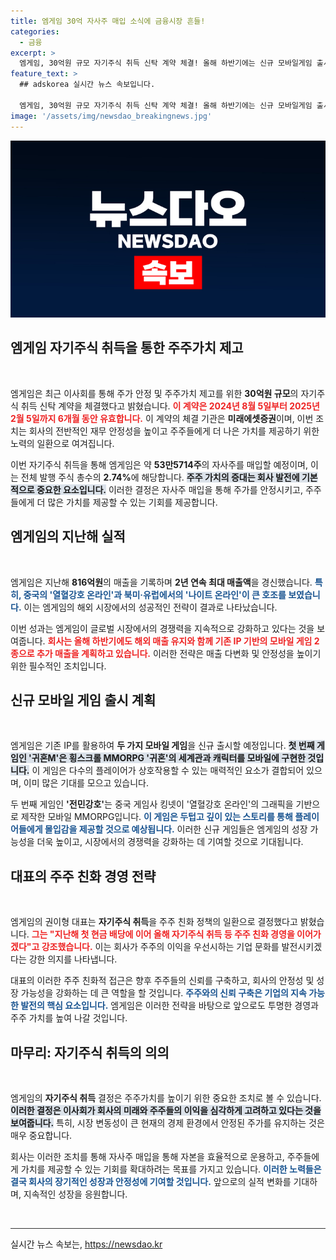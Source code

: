 ```yaml
---
title: 엠게임 30억 자사주 매입 소식에 금융시장 흔들!
categories:
  - 금융
excerpt: >
  엠게임, 30억원 규모 자기주식 취득 신탁 계약 체결! 올해 하반기에는 신규 모바일게임 출시로 매출 상승 기대! 주주가치 제고를 위한 강력한 행보에 귀추가 주목된다.
feature_text: >
  ## adskorea 실시간 뉴스 속보입니다.

  엠게임, 30억원 규모 자기주식 취득 신탁 계약 체결! 올해 하반기에는 신규 모바일게임 출시로 매출 상승 기대! 주주가치 제고를 위한 강력한 행보에 귀추가 주목된다.
image: '/assets/img/newsdao_breakingnews.jpg'
---
```


<p><img src="/assets/img/newsdao_breakingnews.jpg" alt="adskorea 속보" /></p>

<h2 data-ke-size="size26">엠게임 자기주식 취득을 통한 주주가치 제고</h2>

<p data-ke-size="size16">&nbsp;</p>

<p>엠게임은 최근 이사회를 통해 주가 안정 및 주주가치 제고를 위한 <strong>30억원 규모</strong>의 자기주식 취득 신탁 계약을 체결했다고 밝혔습니다. <b><span style="color: #ee2323;">이 계약은 2024년 8월 5일부터 2025년 2월 5일까지 6개월 동안 유효합니다.</span></b> 이 계약의 체결 기관은 <strong>미래에셋증권</strong>이며, 이번 조치는 회사의 전반적인 재무 안정성을 높이고 주주들에게 더 나은 가치를 제공하기 위한 노력의 일환으로 여겨집니다.</p>

<p>이번 자기주식 취득을 통해 엠게임은 약 <strong>53만5714주</strong>의 자사주를 매입할 예정이며, 이는 전체 발행 주식 총수의 <strong>2.74%</strong>에 해당합니다. <b><span style="background-color: #21538527;">주주 가치의 증대는 회사 발전에 기본적으로 중요한 요소입니다.</span></b> 이러한 결정은 자사주 매입을 통해 주가를 안정시키고, 주주들에게 더 많은 가치를 제공할 수 있는 기회를 제공합니다.</p>

<h2 data-ke-size="size26">엠게임의 지난해 실적</h2>

<p data-ke-size="size16">&nbsp;</p>

<p>엠게임은 지난해 <strong>816억원</strong>의 매출을 기록하며 <strong>2년 연속 최대 매출액</strong>을 경신했습니다. <b><span style="color: #1a5490;">특히, 중국의 '열혈강호 온라인'과 북미·유럽에서의 '나이트 온라인'이 큰 호조를 보였습니다.</span></b> 이는 엠게임의 해외 시장에서의 성공적인 전략이 결과로 나타났습니다. </p>

<p>이번 성과는 엠게임이 글로벌 시장에서의 경쟁력을 지속적으로 강화하고 있다는 것을 보여줍니다. <b><span style="color: #ee2323;">회사는 올해 하반기에도 해외 매출 유지와 함께 기존 IP 기반의 모바일 게임 2종으로 추가 매출을 계획하고 있습니다.</span></b> 이러한 전략은 매출 다변화 및 안정성을 높이기 위한 필수적인 조치입니다.</p>

<h2 data-ke-size="size26">신규 모바일 게임 출시 계획</h2>

<p data-ke-size="size16">&nbsp;</p>

<p>엠게임은 기존 IP를 활용하여 <strong>두 가지 모바일 게임</strong>을 신규 출시할 예정입니다. <b><span style="background-color: #21538527;">첫 번째 게임인 '귀혼M'은 횡스크롤 MMORPG '귀혼'의 세계관과 캐릭터를 모바일에 구현한 것입니다.</span></b> 이 게임은 다수의 플레이어가 상호작용할 수 있는 매력적인 요소가 결합되어 있으며, 이미 많은 기대를 모으고 있습니다.</p>

<p>두 번째 게임인 <strong>'전민강호'</strong>는 중국 게임사 킹넷이 '열혈강호 온라인'의 그래픽을 기반으로 제작한 모바일 MMORPG입니다. <b><span style="color: #1a5490;">이 게임은 두텁고 깊이 있는 스토리를 통해 플레이어들에게 몰입감을 제공할 것으로 예상됩니다.</span></b> 이러한 신규 게임들은 엠게임의 성장 가능성을 더욱 높이고, 시장에서의 경쟁력을 강화하는 데 기여할 것으로 기대됩니다.</p>

<h2 data-ke-size="size26">대표의 주주 친화 경영 전략</h2>

<p data-ke-size="size16">&nbsp;</p>

<p>엠게임의 권이형 대표는 <strong>자기주식 취득</strong>을 주주 친화 정책의 일환으로 결정했다고 밝혔습니다. <b><span style="color: #ee2323;">그는 "지난해 첫 현금 배당에 이어 올해 자기주식 취득 등 주주 친화 경영을 이어가겠다"고 강조했습니다.</span></b> 이는 회사가 주주의 이익을 우선시하는 기업 문화를 발전시키겠다는 강한 의지를 나타냅니다.</p>

<p>대표의 이러한 주주 친화적 접근은 향후 주주들의 신뢰를 구축하고, 회사의 안정성 및 성장 가능성을 강화하는 데 큰 역할을 할 것입니다. <b><span style="color: #1a5490;">주주와의 신뢰 구축은 기업의 지속 가능한 발전의 핵심 요소입니다.</span></b> 엠게임은 이러한 전략을 바탕으로 앞으로도 투명한 경영과 주주 가치를 높여 나갈 것입니다.</p>

<h2 data-ke-size="size26">마무리: 자기주식 취득의 의의</h2>

<p data-ke-size="size16">&nbsp;</p>

<p>엠게임의 <strong>자기주식 취득</strong> 결정은 주주가치를 높이기 위한 중요한 조치로 볼 수 있습니다. <b><span style="background-color: #21538527;">이러한 결정은 이사회가 회사의 미래와 주주들의 이익을 심각하게 고려하고 있다는 것을 보여줍니다.</span></b> 특히, 시장 변동성이 큰 현재의 경제 환경에서 안정된 주가를 유지하는 것은 매우 중요합니다.</p>

<p>회사는 이러한 조치를 통해 자사주 매입을 통해 자본을 효율적으로 운용하고, 주주들에게 가치를 제공할 수 있는 기회를 확대하려는 목표를 가지고 있습니다. <b><span style="color: #1a5490;">이러한 노력들은 결국 회사의 장기적인 성장과 안정성에 기여할 것입니다.</span></b> 앞으로의 실적 변화를 기대하며, 지속적인 성장을 응원합니다. </p>

<p data-ke-size="size16">&nbsp;</p>

<hr style="height: 1px; border: 0; background-color: #333;">
실시간 뉴스 속보는, <a href="https://newsdao.kr" rel="dofollow">https://newsdao.kr</a>


